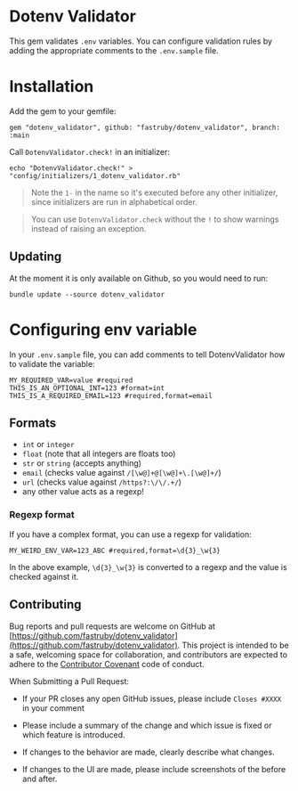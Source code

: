 # Dotenv Validator

This gem validates `.env` variables. You can configure validation rules by adding the
appropriate comments to the `.env.sample` file.

# Installation

Add the gem to your gemfile:

```
gem "dotenv_validator", github: "fastruby/dotenv_validator", branch: :main
```

Call `DotenvValidator.check!` in an initializer:

```
echo "DotenvValidator.check!" > "config/initializers/1_dotenv_validator.rb"
```

> Note the `1-` in the name so it's executed before any other initializer, since initializers are run in alphabetical order.

> You can use `DotenvValidator.check` without the `!` to show warnings instead of raising an exception.

## Updating

At the moment it is only available on Github, so you would need to run:

```
bundle update --source dotenv_validator
```

# Configuring env variable

In your `.env.sample` file, you can add comments to tell DotenvValidator how to validate the variable:

```
MY_REQUIRED_VAR=value #required
THIS_IS_AN_OPTIONAL_INT=123 #format=int
THIS_IS_A_REQUIRED_EMAIL=123 #required,format=email
```

## Formats

- `int` or `integer`
- `float` (note that all integers are floats too)
- `str` or `string` (accepts anything)
- `email` (checks value against `/[\w@]+@[\w@]+\.[\w@]+/`)
- `url` (checks value against `/https?:\/\/.+/`)
- any other value acts as a regexp!

### Regexp format

If you have a complex format, you can use a regexp for validation:

```
MY_WEIRD_ENV_VAR=123_ABC #required,format=\d{3}_\w{3}
```

In the above example, `\d{3}_\w{3}` is converted to a regexp and the value is checked against it.

## Contributing

Bug reports and pull requests are welcome on GitHub at [https://github.com/fastruby/dotenv_validator](https://github.com/fastruby/dotenv_validator). This project is intended to be a safe, welcoming space for collaboration, and contributors are expected to adhere to the [Contributor Covenant](http://contributor-covenant.org) code of conduct.

When Submitting a Pull Request:

* If your PR closes any open GitHub issues, please include `Closes #XXXX` in your comment

* Please include a summary of the change and which issue is fixed or which feature is introduced.

* If changes to the behavior are made, clearly describe what changes.

* If changes to the UI are made, please include screenshots of the before and after.

